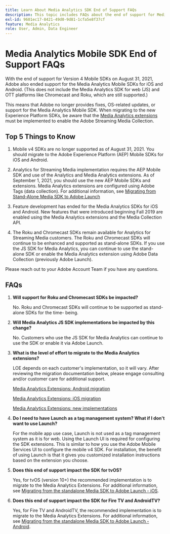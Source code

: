 ```yaml
---
title: Learn About Media Analytics SDK End of Support FAQs
description: This topic includes FAQs about the end of support for Media Analytics SDKs.
exl-id: 9601ec17-8421-49d0-9d81-1cfa5e8f37cf
feature: Media Analytics
role: User, Admin, Data Engineer
---
```

# Media Analytics Mobile SDK End of Support FAQs

With the end of support for Version 4 Mobile SDKs on August 31, 2021, Adobe also ended support for the Media Analytics Mobile SDKs for iOS and Android. (This does not include the Media Analytics SDK for web (JS) and OTT platforms like Chromecast and Roku, which are still supported.) 

This means that Adobe no longer provides fixes, OS-related updates, or support for the Media Analytics Mobile SDK. When migrating to the new Experience Platform SDKs, be aware that the [Media Analytics extensions](https://developer.adobe.com/client-sdks/documentation/adobe-media-analytics/) must be implemented to enable the Adobe Streaming Media Collection.


## Top 5 Things to Know

1. Mobile v4 SDKs are no longer supported as of August 31, 2021. You should migrate to the Adobe Experience Platform (AEP) Mobile SDKs for iOS and Android.

1. Analytics for Streaming Media implementation requires the AEP Mobile SDK and use of the Analytics and Media Analytics extensions. As of September 1, 2021, you should use the new AEP Mobile SDKs and extensions.  Media Analytics extensions are configured using Adobe Tags (data collection). For additional information, see [Migrating from Stand-Alone Media SDK to Adobe Launch](/help/legacy/sdk-to-launch/sdk-to-launch-migration.md)

1. Feature development has ended for the Media Analytics SDKs for iOS and Android. New features that were introduced beginning Fall 2019 are enabled using the Media Analytics extensions and the Media Collection API.

1. The Roku and Chromecast SDKs remain available for Analytics for Streaming Media customers. The Roku and Chromecast SDKs will continue to be enhanced and supported as stand-alone SDKs. If you use the JS SDK for Media Analytics, you can continue to use the stand-alone SDK or enable the Media Analytics extension using Adobe Data Collection (previously Adobe Launch).

Please reach out to your Adobe Account Team if you have any questions.

## FAQs

1. **Will support for Roku and Chromecast SDKs be impacted?​**

   No.  Roku and Chromecast SDKs will continue to be supported as stand-alone SDKs for the time- being.​
​
1. **Will Media Analytics JS SDK implementations be impacted by this change?​**

   No.  Customers who use the JS SDK for Media Analytics can continue to use the SDK or enable it via Adobe Launch.
​
1. **What is the level of effort to migrate to the Media Analytics extensions?​**

   LOE depends on each customer's implementation, so it will vary.  After reviewing the migration documentation below, please engage consulting and/or customer care for additional support.

    [Media Analytics Extensions: Android migration](/help/legacy/sdk-to-launch/sdk-to-launch-migration-platforms/sdk-to-launch-migration-android.md)

   [Media Analytics Extensions: iOS migration](/help/legacy/sdk-to-launch/sdk-to-launch-migration-platforms/sdk-to-launch-migration-ios.md)

   [Media Analytics Extensions: new implementations](https://developer.adobe.com/client-sdks/documentation/adobe-media-analytics/)

1. **Do I need to have Launch as a tag management system? What if I don't want to use Launch?**

   For the mobile app use case, Launch is not used as a tag management system as it is for web. Using the Launch UI is required for configuring the SDK extensions. This is similar to how you use the Adobe Mobile Services UI to configure the mobile v4 SDK. For installation, the benefit of using Launch is that it gives you customized installation instructions based on the extension you choose.

1. **Does this end of support impact the SDK for tvOS?**

   Yes, for tvOS (version 10+) the recommended implementation is to migrate to the Media Analytics Extensions. For additional information, see [Migrating from the standalone Media SDK to Adobe Launch - iOS](/help/legacy/sdk-to-launch/sdk-to-launch-migration-platforms/sdk-to-launch-migration-ios.md).

1. **Does this end of support impact the SDK for Fire TV and AndroidTV?​**

   Yes, for Fire TV and AndroidTV, the recommended implementation is to migrate to the Media Analytics Extensions. For additional information, see [Migrating from the standalone Media SDK to Adobe Launch - Android](/help/legacy/sdk-to-launch/sdk-to-launch-migration-platforms/sdk-to-launch-migration-android.md).
